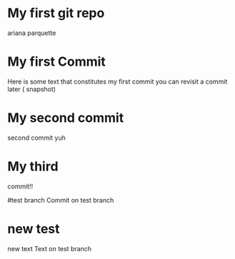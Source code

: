 My first git repo
================
ariana parquette

# My first Commit

Here is some text that constitutes my first commit you can revisit a
commit later ( snapshot)

# My second commit

second commit yuh

# My third

commit!!

\#test branch Commit on test branch

# new test

new text Text on test branch
